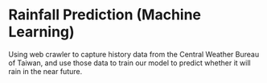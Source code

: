 # Rainfall Prediction (Machine Learning)
Using web crawler to capture history data from the Central Weather Bureau of Taiwan, and use those data to train our model to predict whether it will rain in the near future.
